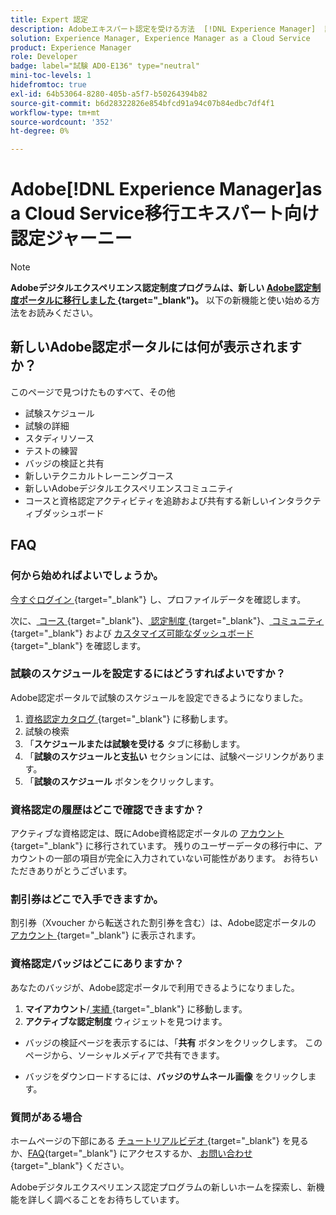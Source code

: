 ```yaml
---
title: Expert 認定
description: Adobeエキスパート認定を受ける方法  [!DNL Experience Manager]  説明します。
solution: Experience Manager, Experience Manager as a Cloud Service
product: Experience Manager
role: Developer
badge: label="試験 AD0-E136" type="neutral"
mini-toc-levels: 1
hidefromtoc: true
exl-id: 64b53064-8280-405b-a5f7-b50264394b82
source-git-commit: b6d28322826e854bfcd91a94c07b84edbc7df4f1
workflow-type: tm+mt
source-wordcount: '352'
ht-degree: 0%

---
```


# Adobe[!DNL Experience Manager]as a Cloud Service移行エキスパート向け認定ジャーニー

>[!NOTE]
>
>**Adobeデジタルエクスペリエンス認定制度プログラムは、新しい [Adobe認定制度ポータルに移行しました ](https://certification.adobe.com/){target="_blank"}。** 以下の新機能と使い始める方法をお読みください。

## 新しいAdobe認定ポータルには何が表示されますか？

このページで見つけたものすべて、その他

* 試験スケジュール
* 試験の詳細
* スタディリソース
* テストの練習
* バッジの検証と共有
* 新しいテクニカルトレーニングコース
* 新しいAdobeデジタルエクスペリエンスコミュニティ
* コースと資格認定アクティビティを追跡および共有する新しいインタラクティブダッシュボード

## FAQ

### 何から始めればよいでしょうか。

[ 今すぐログイン ](https://certification.adobe.com/){target="_blank"} し、プロファイルデータを確認します。

次に、[ コース ](https://certification.adobe.com/courses/?/courses){target="_blank"}、[ 認定制度 ](https://certification.adobe.com/certifications){target="_blank"}、[ コミュニティ ](https://certification.adobe.com/community/){target="_blank"} および [ カスタマイズ可能なダッシュボード ](https://certification.adobe.com/user/dashboard){target="_blank"} を確認します。

### 試験のスケジュールを設定するにはどうすればよいですか？

Adobe認定ポータルで試験のスケジュールを設定できるようになりました。

1. [ 資格認定カタログ ](https://certification.adobe.com/certifications){target="_blank"} に移動します。
2. 試験の検索
3. 「**スケジュールまたは試験を受ける** タブに移動します。
4. 「**試験のスケジュールと支払い** セクションには、試験ページリンクがあります。
5. 「**試験のスケジュール** ボタンをクリックします。

### 資格認定の履歴はどこで確認できますか？

アクティブな資格認定は、既にAdobe資格認定ポータルの [ アカウント ](https://certification.adobe.com/user/certifications){target="_blank"} に移行されています。 残りのユーザーデータの移行中に、アカウントの一部の項目が完全に入力されていない可能性があります。 お待ちいただきありがとうございます。

### 割引券はどこで入手できますか。

割引券（Xvoucher から転送された割引券を含む）は、Adobe認定ポータルの [ アカウント ](https://certification.adobe.com/user/purchases){target="_blank"} に表示されます。

### 資格認定バッジはどこにありますか？

あなたのバッジが、Adobe認定ポータルで利用できるようになりました。

1. **マイアカウント**/[ 実績 ](https://certification.adobe.com/user/achievements?%2Fuser%2Fachievements){target="_blank"} に移動します。
2. **アクティブな認定制度** ウィジェットを見つけます。

* バッジの検証ページを表示するには、「**共有** ボタンをクリックします。 このページから、ソーシャルメディアで共有できます。

* バッジをダウンロードするには、**バッジのサムネール画像** をクリックします。

### 質問がある場合

ホームページの下部にある [ チュートリアルビデオ ](https://certification.adobe.com/#){target="_blank"} を見るか、[FAQ](https://certification.adobe.com/support/faq){target="_blank"} にアクセスするか、[ お問い合わせ ](https://certification.adobe.com/support/contactus){target="_blank"} ください。

Adobeデジタルエクスペリエンス認定プログラムの新しいホームを探索し、新機能を詳しく調べることをお待ちしています。

<!-- 

## Exam details {#exam-details}

* Level: Expert (1-3 years' experience)
* Passing Score: 31/50
* Time: 100 mins
* Delivery: Online proctored (requires camera access)
* Available languages: English
* Cost: $125 (global) / $95 (India)
* Exam ID: AD0-E136

{{questions}}

-->
